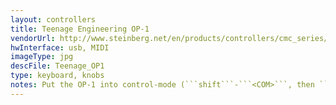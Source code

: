 ```yaml
---
layout: controllers
title: Teenage Engineering OP-1
vendorUrl: http://www.steinberg.net/en/products/controllers/cmc_series/models/cmc_qc.html
hwInterface: usb, MIDI
imageType: jpg
descFile: Teenage_OP1
type: keyboard, knobs
notes: Put the OP-1 into control-mode (```shift```-```<COM>```, then ```2```)
---
```


